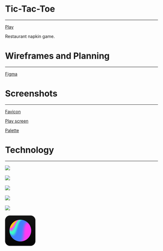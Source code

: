 # Tic-Tac-Toe
----
[Play]()

Restaurant napkin game.

# Wireframes and Planning
----
[Figma]()

# Screenshots
----
[Favicon](images/favicon.png)

[Play screen](images/game-board.png)

[Palette](images/Pallete.png)

# Technology
----
<a href="a"><img src="https://img.shields.io/badge/GitHub-100000?style=for-the-badge&logo=github&logoColor=white"/></a>

<a href="a"><img src="https://img.shields.io/badge/HTML5-E34F26?style=for-the-badge&logo=html5&logoColor=white"/></a>

<a href="a"><img src="https://img.shields.io/badge/CSS3-1572B6?style=for-the-badge&logo=css3&logoColor=white"/></a>

<a href="a"><img src="https://img.shields.io/badge/JavaScript-F7DF1E?style=for-the-badge&logo=javascript&logoColor=black"/></a>

<a href="a"><img src="https://img.shields.io/badge/Figma-F24E1E?style=for-the-badge&logo=figma&logoColor=white"/></a>

<a href="a"><img src="images/spline.png"/></a>

